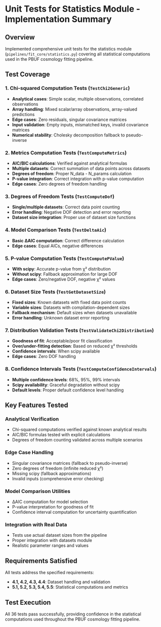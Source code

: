 # Unit Tests for Statistics Module - Implementation Summary

## Overview
Implemented comprehensive unit tests for the statistics module (`pipelines/fit_core/statistics.py`) covering all statistical computations used in the PBUF cosmology fitting pipeline.

## Test Coverage

### 1. Chi-squared Computation Tests (`TestChi2Generic`)
- **Analytical cases**: Simple scalar, multiple observations, correlated observations
- **Array handling**: Mixed scalar/array observations, array-valued predictions
- **Edge cases**: Zero residuals, singular covariance matrices
- **Input validation**: Empty inputs, mismatched keys, invalid covariance matrices
- **Numerical stability**: Cholesky decomposition fallback to pseudo-inverse

### 2. Metrics Computation Tests (`TestComputeMetrics`)
- **AIC/BIC calculations**: Verified against analytical formulas
- **Multiple datasets**: Correct summation of data points across datasets
- **Degrees of freedom**: Proper N_data - N_params calculation
- **P-value integration**: Correct integration with p-value computation
- **Edge cases**: Zero degrees of freedom handling

### 3. Degrees of Freedom Tests (`TestComputeDof`)
- **Single/multiple datasets**: Correct data point counting
- **Error handling**: Negative DOF detection and error reporting
- **Dataset size integration**: Proper use of dataset size functions

### 4. Model Comparison Tests (`TestDeltaAic`)
- **Basic ΔAIC computation**: Correct difference calculation
- **Edge cases**: Equal AICs, negative differences

### 5. P-value Computation Tests (`TestComputePValue`)
- **With scipy**: Accurate p-value from χ² distribution
- **Without scipy**: Fallback approximation for large DOF
- **Edge cases**: Zero/negative DOF, negative χ² values

### 6. Dataset Size Tests (`TestGetDatasetSize`)
- **Fixed sizes**: Known datasets with fixed data point counts
- **Variable sizes**: Datasets with compilation-dependent sizes
- **Fallback mechanism**: Default sizes when datasets unavailable
- **Error handling**: Unknown dataset error reporting

### 7. Distribution Validation Tests (`TestValidateChi2Distribution`)
- **Goodness of fit**: Acceptable/poor fit classification
- **Over/under-fitting detection**: Based on reduced χ² thresholds
- **Confidence intervals**: When scipy available
- **Edge cases**: Zero DOF handling

### 8. Confidence Intervals Tests (`TestComputeConfidenceIntervals`)
- **Multiple confidence levels**: 68%, 95%, 99% intervals
- **Scipy availability**: Graceful degradation without scipy
- **Default levels**: Proper default confidence level handling

## Key Features Tested

### Analytical Verification
- Chi-squared computations verified against known analytical results
- AIC/BIC formulas tested with explicit calculations
- Degrees of freedom counting validated across multiple scenarios

### Edge Case Handling
- Singular covariance matrices (fallback to pseudo-inverse)
- Zero degrees of freedom (infinite reduced χ²)
- Missing scipy (fallback approximations)
- Invalid inputs (comprehensive error checking)

### Model Comparison Utilities
- ΔAIC computation for model selection
- P-value interpretation for goodness of fit
- Confidence interval computation for uncertainty quantification

### Integration with Real Data
- Tests use actual dataset sizes from the pipeline
- Proper integration with datasets module
- Realistic parameter ranges and values

## Requirements Satisfied
All tests address the specified requirements:
- **4.1, 4.2, 4.3, 4.4**: Dataset handling and validation
- **5.1, 5.2, 5.3, 5.4, 5.5**: Statistical computations and metrics

## Test Execution
All 36 tests pass successfully, providing confidence in the statistical computations used throughout the PBUF cosmology fitting pipeline.